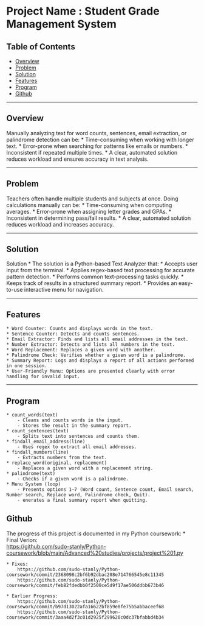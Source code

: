# Project Name : Student Grade Management System

## Table of Contents
- [Overview](#overview)
- [Problem ](#problem)
- [Solution](#solution)
- [Features](#features)
- [Program ](#explained)
- [Github  ](#versioncontrol)

---

## Overview
Manually analyzing text for word counts, sentences, email extraction, or palindrome detection can be:
    * Time-consuming when working with longer text.
    * Error-prone when searching for patterns like emails or numbers.
    * Inconsistent if repeated multiple times.
    * A clear, automated solution reduces workload and ensures accuracy in text analysis.

---

## Problem
Teachers often handle multiple students and subjects at once. Doing calculations manually can be:
    * Time-consuming when computing averages.
    * Error-prone when assigning letter grades and GPAs.
    * Inconsistent in determining pass/fail results.
    * A clear, automated solution reduces workload and increases accuracy.

---

## Solution
Solution
    * The solution is a Python-based Text Analyzer that:
    * Accepts user input from the terminal.
    * Applies regex-based text processing for accurate pattern detection.
    * Performs common text-processing tasks quickly.
    * Keeps track of results in a structured summary report.
    * Provides an easy-to-use interactive menu for navigation.

---

## Features
    * Word Counter: Counts and displays words in the text.
    * Sentence Counter: Detects and counts sentences.
    * Email Extractor: Finds and lists all email addresses in the text.
    * Number Extractor: Detects and lists all numbers in the text.
    * Word Replacement: Replaces a given word with another.
    * Palindrome Check: Verifies whether a given word is a palindrome.
    * Summary Report: Logs and displays a report of all actions performed in one session.
    * User-Friendly Menu: Options are presented clearly with error handling for invalid input.

---

## Program
    * count_words(text)
        - Cleans and counts words in the input.
        - Stores the result in the summary report.
    * count_sentences(text)
        - Splits text into sentences and counts them.
    * findall_email_address(line)
        - Uses regex to extract all email addresses.
    * findall_numbers(line)
        - Extracts numbers from the text.
    * replace_word(original, replacement)
        - Replaces a given word with a replacement string.
    * palindrome(text)
        - Checks if a given word is a palindrome.
    * Menu System (loop)
        - Presents options 1–7 (Word count, Sentence count, Email search, Number search, Replace word, Palindrome check, Quit).
        - enerates a final summary report when quitting.

## Github
The progress of this project is documented in my Python coursework:
    * Final Verion:  
        https://github.com/sudo-stanly/Python-coursework/blob/main/Advanced%20studies/projects/project%201.py
    
    * Fixes:  
        https://github.com/sudo-stanly/Python-coursework/commit/2368098c2bf6b92dbac208e714766545e8c11345
        https://github.com/sudo-stanly/Python-coursework/commit/feb82fdedbb0f2500ce5d9f17ae506ddbb673b46
    
    * Earlier Progress:  
        https://github.com/sudo-stanly/Python-coursework/commit/b97d13022afa16622bf859e8fe75b5abbaceef68
        https://github.com/sudo-stanly/Python-coursework/commit/3aaa4d2f3c01d2925f299620c0dc37bfabbd4b34